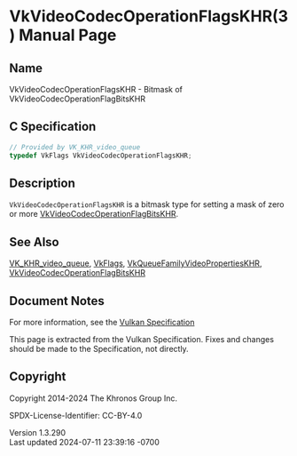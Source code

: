 # VkVideoCodecOperationFlagsKHR(3) Manual Page

## Name

VkVideoCodecOperationFlagsKHR - Bitmask of
VkVideoCodecOperationFlagBitsKHR



## <a href="#_c_specification" class="anchor"></a>C Specification

``` c
// Provided by VK_KHR_video_queue
typedef VkFlags VkVideoCodecOperationFlagsKHR;
```

## <a href="#_description" class="anchor"></a>Description

`VkVideoCodecOperationFlagsKHR` is a bitmask type for setting a mask of
zero or more
[VkVideoCodecOperationFlagBitsKHR](https://registry.khronos.org/vulkan/specs/1.3-extensions/man/html/VkVideoCodecOperationFlagBitsKHR.html).

## <a href="#_see_also" class="anchor"></a>See Also

[VK_KHR_video_queue](https://registry.khronos.org/vulkan/specs/1.3-extensions/man/html/VK_KHR_video_queue.html), [VkFlags](https://registry.khronos.org/vulkan/specs/1.3-extensions/man/html/VkFlags.html),
[VkQueueFamilyVideoPropertiesKHR](https://registry.khronos.org/vulkan/specs/1.3-extensions/man/html/VkQueueFamilyVideoPropertiesKHR.html),
[VkVideoCodecOperationFlagBitsKHR](https://registry.khronos.org/vulkan/specs/1.3-extensions/man/html/VkVideoCodecOperationFlagBitsKHR.html)

## <a href="#_document_notes" class="anchor"></a>Document Notes

For more information, see the <a
href="https://registry.khronos.org/vulkan/specs/1.3-extensions/html/vkspec.html#VkVideoCodecOperationFlagsKHR"
target="_blank" rel="noopener">Vulkan Specification</a>

This page is extracted from the Vulkan Specification. Fixes and changes
should be made to the Specification, not directly.

## <a href="#_copyright" class="anchor"></a>Copyright

Copyright 2014-2024 The Khronos Group Inc.

SPDX-License-Identifier: CC-BY-4.0

Version 1.3.290  
Last updated 2024-07-11 23:39:16 -0700
